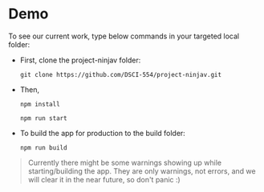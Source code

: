 # Demo

To see our current work, type below commands in your targeted local folder:

* First, clone the project-ninjav folder:

  ```git clone https://github.com/DSCI-554/project-ninjav.git```


* Then,

  ```npm install```

  ```npm run start```

* To build the app for production to the build folder:

  ```npm run build```
  

> Currently there might be some warnings showing up while starting/building the app.
> They are only warnings, not errors, and we will clear it in the near future,
> so don't panic :)
